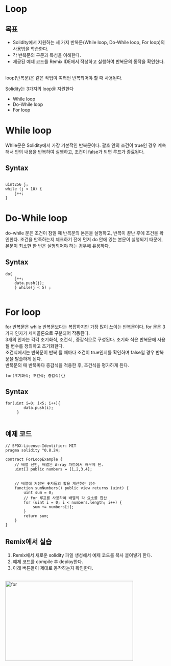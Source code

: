 # Loop 

## 목표
- Solidity에서 지원하는 세 가지 반복문(While loop, Do-While loop, For loop)의 사용법을 학습한다.
- 각 반복문의 구문과 특성을 이해한다.
- 제공된 예제 코드를 Remix IDE에서 작성하고 실행하여 반복문의 동작을 확인한다.

<br>
loop(반복문)은 같은 작업이 여러번 반복되어야 할 때 사용된다. 

Solidity는 3가지의 loop을 지원한다

- While loop
- Do-While loop 
- For loop 

# While loop 
While문은 Solidity에서 가장 기본적인 반복문이다. 괄호 안의 조건이 true인 경우 계속해서 안의 내용을 반복하여 실행하고, 조건이 false가 되면 루프가 종료된다.

## Syntax
```solidity

uint256 j;
while (j < 10) {
    j++;
}
```

# Do-While loop 
do-while 문은 조건이 참일 때 반복문의 본문을 실행하고, 반복이 끝난 후에 조건을 확인한다. 조건을 만족하는지 체크하기 전에 먼저 do 안에 있는 본문이 실행되기 때문에, 본문이 최소한 한 번은 실행되어야 하는 경우에 유용하다.

## Syntax
```solidity
do{ 
    j++; 
    data.push(j); 
    } while(j < 5) ; 
 
```


# For loop 
for 반복문은 while 반복문보다는 복잡하지만 가장 많이 쓰이는 반복문이다. for 문은 3가지 인자가 세미콜론으로 구분되어 작동된다.  
3개의 인자는 각각 초기화식, 조건식 , 증감식으로 구성된다. 초기화 식은 반복문에 사용 될 변수를 정의하고 초기화한다.  
조건식에서는 반복문이 반복 될 때마다 조건이 true인지를 확인하며 false일 경우 반복문을 탈출하게 된다.  
반복문의 매 반복마다 증감식을 적용한 후, 조건식을 평가하게 된다.  
```solidity
for(초기화식; 조건식; 증감식){}
```


## Syntax

```solidity
for(uint i=0; i<5; i++){ 
        data.push(i); 
     } 
 
```

## 예제 코드 
```solidity
// SPDX-License-Identifier: MIT
pragma solidity ^0.8.24;
   
contract ForLoopExample {
    // 배열 선언, 배열은 Array 파트에서 배우게 된.
    uint[] public numbers = [1,2,3,4];


    // 배열에 저장된 숫자들의 합을 계산하는 함수
    function sumNumbers() public view returns (uint) {
        uint sum = 0;
        // for 루프를 사용하여 배열의 각 요소를 합산
        for (uint i = 0; i < numbers.length; i++) {
            sum += numbers[i];
        }
        return sum;
    }
}
```

## Remix에서 실습 
1. Remix에서 새로운 solidity 파일 생성해서 예제 코드를 복사 붙여넣기 한다.
2. 예제 코드를 compile 후 deploy한다.
3. 아래 버튼들이 제대로 동작하는지 확인한다.
<br>
<img src= "https://github.com/Joon2000/Solidity-modules/blob/patch-2/images/loop/for.png" width="400px" height="250px" 
  title="for" alt="for"><br/>
